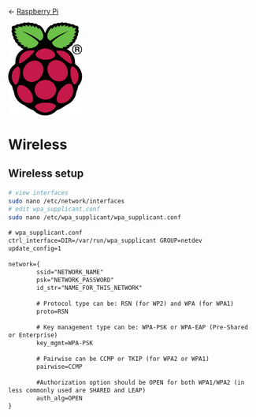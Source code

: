 
← [Raspberry Pi](../../README.md)

<a href="../../README.md"><img width="150" src="../../assets/img/RPi-Logo-Reg-SCREEN.webp"></a>

# Wireless









## Wireless setup

```bash
# view interfaces
sudo nano /etc/network/interfaces
# edit wpa_supplicant.conf
sudo nano /etc/wpa_supplicant/wpa_supplicant.conf

```




```
# wpa_supplicant.conf
ctrl_interface=DIR=/var/run/wpa_supplicant GROUP=netdev
update_config=1

network={
        ssid="NETWORK_NAME"
        psk="NETWORK_PASSWORD"
        id_str="NAME_FOR_THIS_NETWORK"

        # Protocol type can be: RSN (for WP2) and WPA (for WPA1)
        proto=RSN

        # Key management type can be: WPA-PSK or WPA-EAP (Pre-Shared or Enterprise)
        key_mgmt=WPA-PSK

        # Pairwise can be CCMP or TKIP (for WPA2 or WPA1)
        pairwise=CCMP

        #Authorization option should be OPEN for both WPA1/WPA2 (in less commonly used are SHARED and LEAP)
        auth_alg=OPEN
}
```
